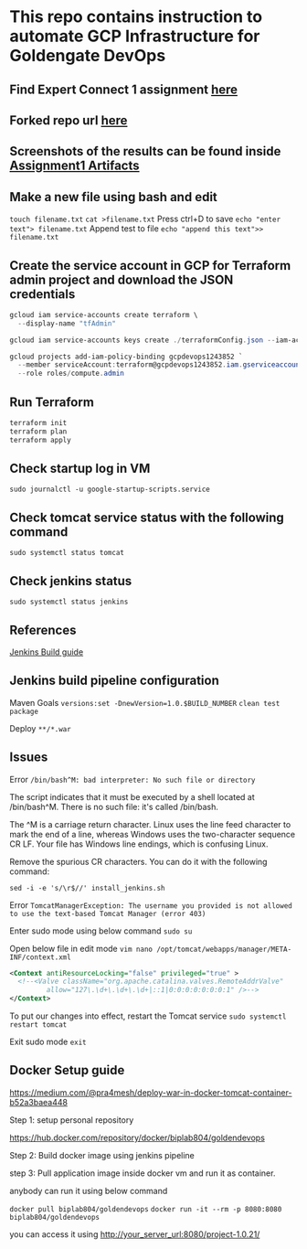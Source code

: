 # This repo contains instruction to automate GCP Infrastructure for Goldengate DevOps

## Find Expert Connect 1 assignment [here](https://github.com/BiplabAdhikari/GCPTerraform/tree/feature/assignment1)

## Forked repo url [here](https://github.com/BiplabAdhikari/CI-with-Jenkins-in-AWS-Demo)

## Screenshots of the results can be found inside [Assignment1 Artifacts](Assignment1%20Artifacts)

## Make a new file using bash and edit

`touch filename.txt`
`cat >filename.txt`
Press ctrl+D to save
`echo "enter text"> filename.txt`
Append test to file
`echo "append this text">> filename.txt`

## Create the service account in GCP for Terraform admin project and download the JSON credentials

```powershell
gcloud iam service-accounts create terraform \
  --display-name "tfAdmin"

gcloud iam service-accounts keys create ./terraformConfig.json --iam-account terraform@gcpdevops1243852.iam.gserviceaccount.com

gcloud projects add-iam-policy-binding gcpdevops1243852 `
  --member serviceAccount:terraform@gcpdevops1243852.iam.gserviceaccount.com `
  --role roles/compute.admin

```

## Run Terraform

```bash
terraform init
terraform plan
terraform apply
```

## Check startup log in VM

`
sudo journalctl -u google-startup-scripts.service
`

## Check tomcat service status with the following command

`sudo systemctl status tomcat`

## Check jenkins status

`sudo systemctl status jenkins`

## References

[Jenkins Build guide](https://octopus.com/docs/guides/deploy-java-app/to-tomcat/using-octopus-onprem-jenkins-builtin?utm_campaign=&utm_content=&utm_medium=&utm_source=adwords&utm_term=&gclid=Cj0KCQjw9_mDBhCGARIsAN3PaFOedLLKRpSQktqjK1a9TVzYVbZmQo6PCnXianSz_oR7p-t2TnyxDioaArdVEALw_wcB)

## Jenkins build pipeline configuration

Maven Goals
`versions:set -DnewVersion=1.0.$BUILD_NUMBER`
`clean test package`

Deploy
`**/*.war`

## Issues

Error `/bin/bash^M: bad interpreter: No such file or directory`

The script indicates that it must be executed by a shell located at /bin/bash^M. There is no such file: it's called /bin/bash.

The ^M is a carriage return character. Linux uses the line feed character to mark the end of a line, whereas Windows uses the two-character sequence CR LF. Your file has Windows line endings, which is confusing Linux.

Remove the spurious CR characters. You can do it with the following command:

`sed -i -e 's/\r$//' install_jenkins.sh`

Error `TomcatManagerException: The username you provided is not allowed to use the text-based Tomcat Manager (error 403)`

Enter sudo mode using below command
`sudo su`

Open below file in edit mode
`vim nano /opt/tomcat/webapps/manager/META-INF/context.xml`

```xml
<Context antiResourceLocking="false" privileged="true" >
  <!--<Valve className="org.apache.catalina.valves.RemoteAddrValve"
         allow="127\.\d+\.\d+\.\d+|::1|0:0:0:0:0:0:0:1" />-->
</Context>
```

To put our changes into effect, restart the Tomcat service
`sudo systemctl restart tomcat`

Exit sudo mode
`exit`

## Docker Setup guide

<https://medium.com/@pra4mesh/deploy-war-in-docker-tomcat-container-b52a3baea448>

Step 1: setup personal repository

<https://hub.docker.com/repository/docker/biplab804/goldendevops>

Step 2: Build docker image using jenkins pipeline

step 3: Pull application image inside docker vm and run it as container.

anybody can run it using below command

`docker pull biplab804/goldendevops`
`docker run -it --rm -p 8080:8080 biplab804/goldendevops`

you can access it using <http://your_server_url:8080/project-1.0.21/>
